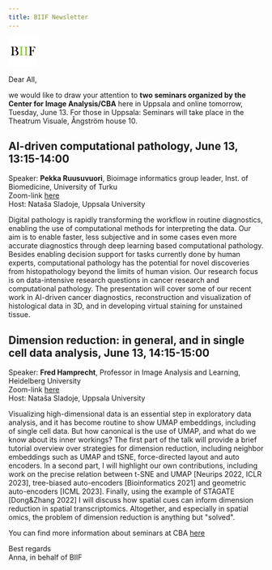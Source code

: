```yaml
---
title: BIIF Newsletter
---
```

![BIIF logo](/images/biif_logo_white.png )

Dear All,

we would like to draw your attention to **two seminars organized by the Center for Image Analysis/CBA** here in Uppsala and online tomorrow, Tuesday, June 13. 
For those in Uppsala: Seminars will take place in the Theatrum Visuale, Ångström house 10.

## AI-driven computational pathology, June 13, 13:15-14:00
Speaker: **Pekka Ruusuvuori**, Bioimage informatics group leader, Inst. of Biomedicine, University of Turku  
Zoom-link [here](https://uu-se.zoom.us/j/62216376960)  
Host: Nataša Sladoje, Uppsala University

Digital pathology is rapidly transforming the workflow in routine diagnostics, enabling the use of computational methods for interpreting the data. Our aim is to enable faster, less subjective and in some cases even more accurate diagnostics through deep learning based computational pathology. Besides enabling decision support for tasks currently done by human experts, computational pathology has the potential for novel discoveries from histopathology beyond the limits of human vision. Our research focus is on data-intensive research questions in cancer research and computational pathology. The presentation will cover some of our recent work in AI-driven cancer diagnostics, reconstruction and visualization of histological data in 3D, and in developing virtual staining for unstained tissue.

## Dimension reduction: in general, and in single cell data analysis, June 13, 14:15-15:00
Speaker: **Fred Hamprecht**, Professor in Image Analysis and Learning, Heidelberg University   
Zoom-link [here](https://uu-se.zoom.us/j/62216376960)  
Host: Nataša Sladoje, Uppsala University

Visualizing high-dimensional data is an essential step in exploratory data analysis, and it has become routine to show UMAP embeddings, including of single cell data. But how canonical is the use of UMAP, and what do we know about its inner workings? The first part of the talk will provide a brief tutorial overview over strategies for dimension reduction, including neighbor embeddings such as UMAP and tSNE, force-directed layout and auto encoders. In a second part, I will highlight our own contributions, including work on the precise relation between t-SNE and UMAP [Neurips 2022, ICLR 2023], tree-biased auto-encoders [Bioinformatics 2021] and geometric auto-encoders [ICML 2023].
Finally, using the example of STAGATE [Dong&Zhang 2022] I will discuss how spatial cues can inform dimension reduction in spatial transcriptomics. Altogether, and especially in spatial omics, the problem of dimension reduction is anything but "solved".

You can find more information about seminars at CBA [here](https://www.it.uu.se/about_us/divisions/vi3/seminars-list/image_analysis)

Best regards  
Anna, in behalf of BIIF
